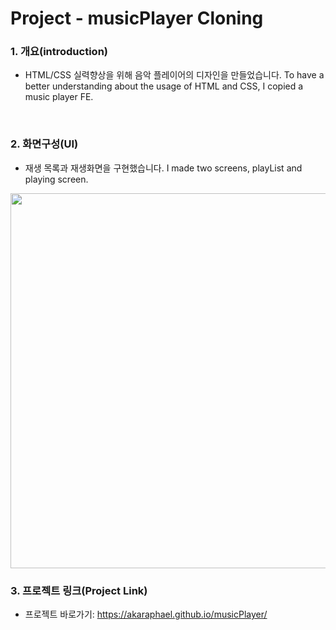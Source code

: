 # Project - musicPlayer Cloning

### 1. 개요(introduction)
* HTML/CSS 실력향상을 위해 음악 플레이어의 디자인을 만들었습니다. 
To have a better understanding about the usage of HTML and CSS, I copied a music player FE. 
<br>

### 2. 화면구성(UI)
* 재생 목록과 재생화면을 구현했습니다. 
I made two screens, playList and playing screen.

<img src="https://user-images.githubusercontent.com/63382028/95841962-f0b06880-0d80-11eb-807c-6d177bc28c70.png" width=600px/> 
<br>

### 3. 프로젝트 링크(Project Link)
* 프로젝트 바로가기: https://akaraphael.github.io/musicPlayer/
